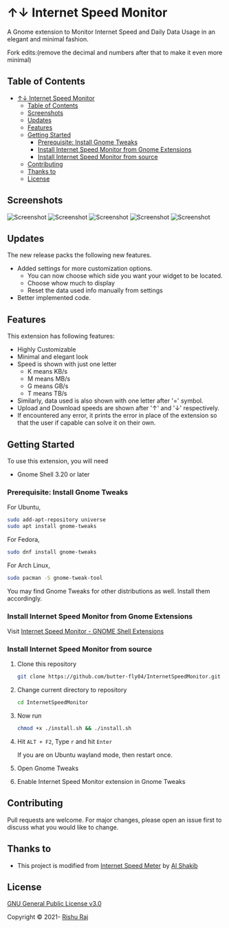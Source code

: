 # ↑↓ Internet Speed Monitor

A Gnome extension to Monitor Internet Speed and Daily Data Usage in an elegant and minimal fashion.

Fork edits:(remove the decimal and numbers after that to make it even more minimal)

## Table of Contents

- [↑↓ Internet Speed Monitor](#-internet-speed-monitor)
  - [Table of Contents](#table-of-contents)
  - [Screenshots](#screenshots)
  - [Updates](#updates)
  - [Features](#features)
  - [Getting Started](#getting-started)
    - [Prerequisite: Install Gnome Tweaks](#prerequisite-install-gnome-tweaks)
    - [Install Internet Speed Monitor from Gnome Extensions](#install-internet-speed-monitor-from-gnome-extensions)
    - [Install Internet Speed Monitor from source](#install-internet-speed-monitor-from-source)
  - [Contributing](#contributing)
  - [Thanks to](#thanks-to)
  - [License](#license)

## Screenshots

![Screenshot](screenshots/1.png)
![Screenshot](screenshots/4.png)
![Screenshot](screenshots/3.png)
![Screenshot](screenshots/2.png)
![Screenshot](screenshots/setting.png)

## Updates

The new release packs the following new features.

* Added settings for more customization options.
  * You can now choose which side you want your widget to be located.
  * Choose whow much to display 
  * Reset the data used info manually from settings
* Better implemented code.

## Features

This extension has following features:

* Highly Customizable
* Minimal and elegant look
* Speed is shown with just one letter
  * K means KB/s
  * M means MB/s
  * G means GB/s
  * T means TB/s
* Similarly, data used is also shown with one letter after '=' symbol.
* Upload and Download speeds are shown after '↑' and '↓' respectively.
* If encountered any error, it prints the error in place
   of the extension so that the user if capable can solve it on their own.

## Getting Started

To use this extension, you will need

- Gnome Shell 3.20 or later

### Prerequisite: Install Gnome Tweaks

For Ubuntu,

```bash
sudo add-apt-repository universe
sudo apt install gnome-tweaks
```

For Fedora,

```bash
sudo dnf install gnome-tweaks
```

For Arch Linux,

```bash
sudo pacman -S gnome-tweak-tool
```

You may find Gnome Tweaks for other distributions as well. Install them accordingly.

### Install Internet Speed Monitor from Gnome Extensions

Visit [Internet Speed Monitor - GNOME Shell Extensions](https://extensions.gnome.org/extension/4585/internet-speed-monitor/) 

### Install Internet Speed Monitor from source

1. Clone this repository

   ```bash
   git clone https://github.com/butter-fly04/InternetSpeedMonitor.git
   ```

2. Change current directory to repository

   ```bash
   cd InternetSpeedMonitor
   ```

3. Now run

   ```bash
   chmod +x ./install.sh && ./install.sh
   ```

4. Hit `ALT + F2`, Type `r` and hit `Enter`
   
   If you are on Ubuntu wayland mode, then restart once.

5. Open Gnome Tweaks 

6. Enable Internet Speed Monitor extension in Gnome Tweaks

## Contributing

Pull requests are welcome. For major changes, please open an issue first to discuss what you would like to change.

## Thanks to

- This project is modified from [Internet Speed Meter](https://github.com/AlShakib/InternetSpeedMeter) by [Al Shakib](https://alshakib.dev)

## License

[GNU General Public License v3.0](LICENSE)

Copyright © 2021- [Rishu Raj](https://github.com/rishuinfinity)

